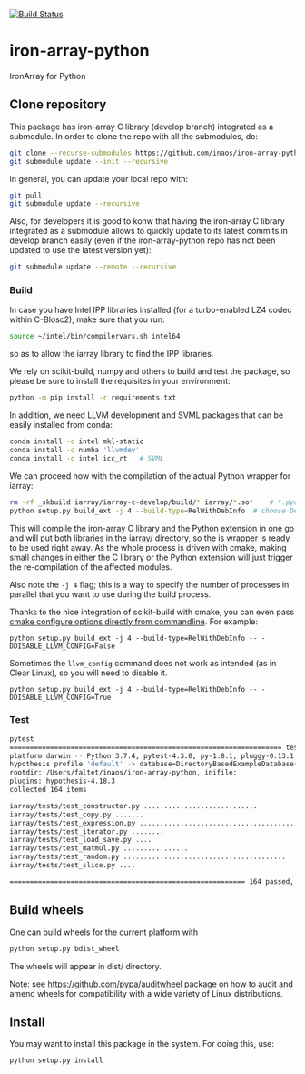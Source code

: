 [![Build Status](https://inaos.visualstudio.com/iron-array-python/_apis/build/status/inaos.iron-array-python?branchName=develop)](https://inaos.visualstudio.com/iron-array-python/_build/latest?definitionId=17&branchName=develop)

# iron-array-python
IronArray for Python

## Clone repository

This package has iron-array C library (develop branch) integrated as a submodule.  In order to clone the repo with all the submodules, do:

```bash
git clone --recurse-submodules https://github.com/inaos/iron-array-python
git submodule update --init --recursive
```

In general, you can update your local repo with:

```bash
git pull
git submodule update --recursive
```

Also, for developers it is good to konw that having the iron-array C library integrated as a submodule allows to quickly update to its latest commits in develop branch easily (even if the iron-array-python repo has not been updated to use the latest version yet):

```bash
git submodule update --remote --recursive
```

### Build

In case you have Intel IPP libraries installed (for a turbo-enabled LZ4 codec within C-Blosc2), make sure that you run:

```bash
source ~/intel/bin/compilervars.sh intel64
```

so as to allow the iarray library to find the IPP libraries.

We rely on scikit-build, numpy and others to build and test the package, so please be sure to install the requisites in your environment:

```bash
python -m pip install -r requirements.txt
```

In addition, we need LLVM development and SVML packages that can be easily installed from conda:

```bash
conda install -c intel mkl-static
conda install -c numba 'llvmdev'
conda install -c intel icc_rt   # SVML
```

We can proceed now with the compilation of the actual Python wrapper for iarray:

```bash
rm -rf _skbuild iarray/iarray-c-develop/build/* iarray/*.so*    # *.pyd* if on windows (total cleanup and optional)
python setup.py build_ext -j 4 --build-type=RelWithDebInfo  # choose Debug if you like
```

This will compile the iron-array C library and the Python extension in one go and will put both libraries in the iarray/ directory, so the is wrapper is ready to be used right away.  As the whole process is driven with cmake, making small changes in either the C library or the Python extension will just trigger the re-compilation of the affected modules.

Also note the `-j 4` flag; this is a way to specify the number of processes in parallel that you want to use during the build process.

Thanks to the nice integration of scikit-build with cmake, you can even pass [cmake configure options directly from commandline](https://scikit-build.readthedocs.io/en/latest/usage.html#cmake-configure-options).  For example:

```
python setup.py build_ext -j 4 --build-type=RelWithDebInfo -- -DDISABLE_LLVM_CONFIG=False
```

Sometimes the `llvm_config` command does not work as intended (as in Clear Linux), so you will need to disable it.

```
python setup.py build_ext -j 4 --build-type=RelWithDebInfo -- -DDISABLE_LLVM_CONFIG=True
```


### Test

```bash
pytest                                                                                           (base)
=================================================================== test session starts ====================================================================
platform darwin -- Python 3.7.4, pytest-4.3.0, py-1.8.1, pluggy-0.13.1
hypothesis profile 'default' -> database=DirectoryBasedExampleDatabase('/Users/faltet/inaos/iron-array-python/.hypothesis/examples')
rootdir: /Users/faltet/inaos/iron-array-python, inifile:
plugins: hypothesis-4.18.3
collected 164 items

iarray/tests/test_constructor.py ............................                                                                                        [ 17%]
iarray/tests/test_copy.py .......                                                                                                                    [ 21%]
iarray/tests/test_expression.py .........................................................                                                            [ 56%]
iarray/tests/test_iterator.py ........                                                                                                               [ 60%]
iarray/tests/test_load_save.py ....                                                                                                                  [ 63%]
iarray/tests/test_matmul.py ................                                                                                                         [ 73%]
iarray/tests/test_random.py ........................................                                                                                 [ 97%]
iarray/tests/test_slice.py ....                                                                                                                      [100%]

========================================================== 164 passed, 0 warnings in 7.13 seconds ==========================================================```
```

## Build wheels

One can build wheels for the current platform with 

```bash
python setup.py bdist_wheel
```

The wheels will appear in dist/ directory.

Note: see https://github.com/pypa/auditwheel package on how to audit and amend wheels for compatibility with a wide variety of Linux distributions.

## Install

You may want to install this package in the system.  For doing this, use:

```bash
python setup.py install
```

